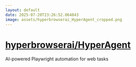 ```yaml
---
layout: default
date: 2025-07-20T23:26:52.064843
image: assets/hyperbrowserai_HyperAgent_cropped.png
---
```


# [hyperbrowserai/HyperAgent](https://github.com/hyperbrowserai/HyperAgent)

AI-powered Playwright automation for web tasks
